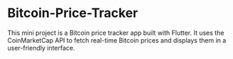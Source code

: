 # Bitcoin-Price-Tracker
This mini project is a Bitcoin price tracker app built with Flutter. It uses the CoinMarketCap API to fetch real-time Bitcoin prices and displays them in a user-friendly interface.
